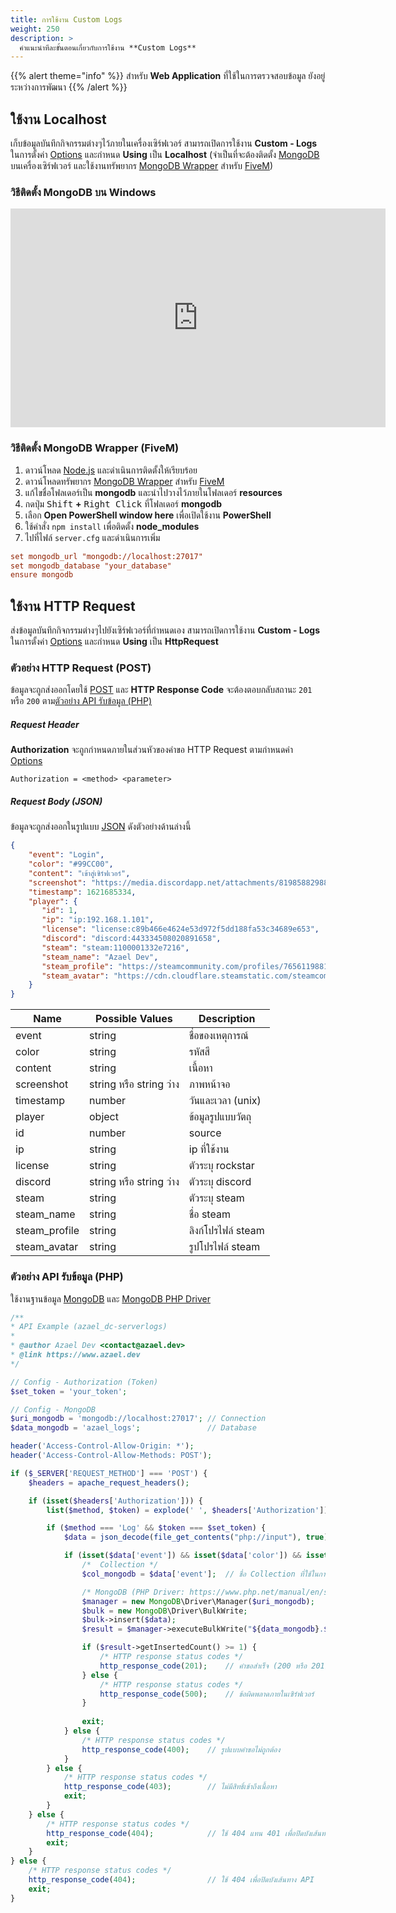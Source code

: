 ```yaml
---
title: การใช้งาน Custom Logs
weight: 250
description: >
  คำแนะนำทีละขั้นตอนเกี่ยวกับการใช้งาน **Custom Logs**
---
```


{{% alert theme="info" %}}
สำหรับ **Web Application** ที่ใช้ในการตรวจสอบข้อมูล ยังอยู่ระหว่างการพัฒนา 
{{% /alert %}}

## ใช้งาน Localhost
เก็บข้อมูลบันทึกกิจกรรมต่างๆไว้ภายในเครื่องเซิร์ฟเวอร์ สามารถเปิดการใช้งาน **Custom - Logs** ในการตั้งค่า [Options](../config/#options) และกำหนด **Using** เป็น **Localhost** (จำเป็นที่จะต้องติดตั้ง [MongoDB](https://www.mongodb.com/) บนเครื่องเซิร์ฟเวอร์ และใช้งานทรัพยากร [MongoDB Wrapper](https://forum.cfx.re/t/release-mongodb-wrapper-resource/149262?u=azael.dev) สำหรับ [FiveM](https://fivem.net/))

### วิธีติดตั้ง MongoDB บน Windows
<iframe width="600" height="350" src="https://www.youtube.com/embed/f8-0etb-nas" frameborder="0" allow="accelerometer; autoplay; encrypted-media; gyroscope; picture-in-picture" allowfullscreen></iframe>

### วิธีติดตั้ง  MongoDB Wrapper (FiveM)
1. ดาวน์โหลด [Node.js](https://nodejs.org/en/download/) และดำเนินการติดตั้งให้เรียบร้อย
2. ดาวน์โหลดทรัพยากร [MongoDB Wrapper](https://forum.cfx.re/t/release-mongodb-wrapper-resource/149262?u=azael.dev) สำหรับ [FiveM](https://fivem.net/)
3. แก้ไขชื่อโฟลเดอร์เป็น **mongodb** และนำไปวางไว้ภายในโฟลเดอร์ **resources**
4. กดปุ่ม <kbd>Shift</kbd> **+** <kbd>Right Click</kbd> ที่โฟลเดอร์ **mongodb**
5. เลือก **Open PowerShell window here** เพื่อเปิดใช้งาน **PowerShell**
6. ใช้คำสั่ง `npm install` เพื่อติดตั้ง **node_modules**
7. ไปที่ไฟล์ `server.cfg` และดำเนินการเพิ่ม
```cfg
set mongodb_url "mongodb://localhost:27017"
set mongodb_database "your_database"
ensure mongodb
```

## ใช้งาน HTTP Request
ส่งข้อมูลบันทึกกิจกรรมต่างๆไปยังเซิร์ฟเวอร์ที่กำหนดเอง สามารถเปิดการใช้งาน **Custom - Logs** ในการตั้งค่า [Options](../config/#options) และกำหนด **Using** เป็น **HttpRequest**

### ตัวอย่าง HTTP Request (POST)
ข้อมูลจะถูกส่งออกโดยใช้ [POST](https://en.wikipedia.org/wiki/POST_(HTTP)) และ **HTTP Response Code** จะต้องตอบกลับสถานะ `201` หรือ `200` ตาม[ตัวอย่าง API รับข้อมูล (PHP)](../custom/#ตวอยาง-api-รบขอมล-php)

##### Request Header
**Authorization** จะถูกกำหนดภายในส่วนหัวของคำขอ HTTP Request ตามกำหนดค่า [Options](../config/#options)

```
Authorization = <method> <parameter>
```

##### Request Body (JSON)
ข้อมูลจะถูกส่งออกในรูปแบบ [JSON](https://en.wikipedia.org/wiki/JSON) ดังตัวอย่างด้านล่างนี้

```json
{
    "event": "Login",
    "color": "#99CC00",
    "content": "เข้าสู่เซิร์ฟเวอร์",
    "screenshot": "https://media.discordapp.net/attachments/819858829884915753/845634322181914664/screenshot.jpg",
    "timestamp": 1621685334,
    "player": {
       "id": 1,
       "ip": "ip:192.168.1.101",
       "license": "license:c89b466e4624e53d972f5dd188fa53c34689e653",
       "discord": "discord:443334508020891658",
       "steam": "steam:1100001332e7216",
       "steam_name": "Azael Dev",
       "steam_profile": "https://steamcommunity.com/profiles/76561198818947606",
       "steam_avatar": "https://cdn.cloudflare.steamstatic.com/steamcommunity/public/images/avatars/93/93178f63ab1be3720d78340a72ca518798ca6707_full.jpg"
    }
}
```

| Name                  | Possible Values        | Description              |
|---------------------- |------------------------|--------------------------|
| event                 | string                 | ชื่อของเหตุการณ์             |
| color                 | string                 | รหัสสี                     |
| content               | string                 | เนื้อหา                    |
| screenshot            | string หรือ string ว่าง  | ภาพหน้าจอ                 |
| timestamp             | number                 | วันและเวลา (unix)          |
| player                | object                 | ข้อมูลรูปแบบวัตถุ             |
| id                    | number                 | source                   |
| ip                    | string                 | ip ที่ใช้งาน                |
| license               | string                 | ตัวระบุ rockstar           |
| discord               | string หรือ string ว่าง  | ตัวระบุ discord            |
| steam                 | string                 | ตัวระบุ steam              |
| steam_name            | string                 | ชื่อ steam                 |
| steam_profile         | string                 | ลิงก์โปรไฟล์ steam          |
| steam_avatar          | string                 | รูปโปรไฟล์ steam           |

### ตัวอย่าง API รับข้อมูล (PHP)
ใช้งานฐานข้อมูล [MongoDB](https://www.mongodb.com/) และ [MongoDB PHP Driver](https://www.mongodb.com/docs/drivers/php/)

```php
/**
* API Example (azael_dc-serverlogs)
*
* @author Azael Dev <contact@azael.dev>
* @link https://www.azael.dev
*/

// Config - Authorization (Token)
$set_token = 'your_token';

// Config - MongoDB
$uri_mongodb = 'mongodb://localhost:27017'; // Connection
$data_mongodb = 'azael_logs';               // Database

header('Access-Control-Allow-Origin: *');
header('Access-Control-Allow-Methods: POST');

if ($_SERVER['REQUEST_METHOD'] === 'POST') {
    $headers = apache_request_headers();

    if (isset($headers['Authorization'])) {
        list($method, $token) = explode(' ', $headers['Authorization']);

        if ($method === 'Log' && $token === $set_token) {
            $data = json_decode(file_get_contents("php://input"), true);

            if (isset($data['event']) && isset($data['color']) && isset($data['content']) && isset($data['screenshot']) && isset($data['timestamp']) && isset($data['player'])) {
                /*  Collection */
                $col_mongodb = $data['event'];  // ชื่อ Collection ที่ใช้ในการเก็บข้อมูล (อ้างอิงจาก Event)

                /* MongoDB (PHP Driver: https://www.php.net/manual/en/set.mongodb.php) */
                $manager = new MongoDB\Driver\Manager($uri_mongodb);
                $bulk = new MongoDB\Driver\BulkWrite;
                $bulk->insert($data);
                $result = $manager->executeBulkWrite("${data_mongodb}.${col_mongodb}", $bulk);

                if ($result->getInsertedCount() >= 1) {
                    /* HTTP response status codes */
                    http_response_code(201);    // คำขอสำเร็จ (200 หรือ 201)
                } else {
                    /* HTTP response status codes */
                    http_response_code(500);    // ข้อผิดพลาดภายในเซิร์ฟเวอร์
                }
                
                exit;
            } else {
                /* HTTP response status codes */
                http_response_code(400);    // รูปแบบคำขอไม่ถูกต้อง
            }
        } else {
            /* HTTP response status codes */
            http_response_code(403);        // ไม่มีสิทธิ์เข้าถึงเนื้อหา
            exit;
        }
    } else {
        /* HTTP response status codes */
        http_response_code(404);            // ใช้ 404 แทน 401 เพื่อปิดบังเส้นทาง API
        exit;
    }
} else {
    /* HTTP response status codes */
    http_response_code(404);                // ใช้ 404 เพื่อปิดบังเส้นทาง API
    exit;
}
```
